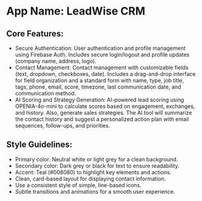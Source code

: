 # **App Name**: LeadWise CRM

## Core Features:

- Secure Authentication: User authentication and profile management using Firebase Auth.  Includes secure login/logout and profile updates (company name, address, logo).
- Contact Management: Contact management with customizable fields (text, dropdown, checkboxes, date). Includes a drag-and-drop interface for field organization and a standard form with name, type, job title, tags, phone, email, score, timezone, last communication date, and communication method.
- AI Scoring and Strategy Generation: AI-powered lead scoring using OPENIA-4o-mini to calculate scores based on engagement, exchanges, and history.  Also, generate sales strategies.  The AI tool will summarize the contact history and suggest a personalized action plan with email sequences, follow-ups, and priorities.

## Style Guidelines:

- Primary color: Neutral white or light grey for a clean background.
- Secondary color: Dark grey or black for text to ensure readability.
- Accent: Teal (#008080) to highlight key elements and actions.
- Clean, card-based layout for displaying contact information.
- Use a consistent style of simple, line-based icons.
- Subtle transitions and animations for a smooth user experience.